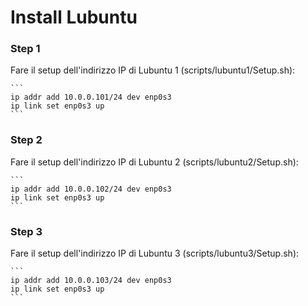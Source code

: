 # Install Lubuntu

### Step 1
Fare il setup dell'indirizzo IP di Lubuntu 1 (scripts/lubuntu1/Setup.sh):

    ```
    ip addr add 10.0.0.101/24 dev enp0s3
    ip link set enp0s3 up
    ```

### Step 2
Fare il setup dell'indirizzo IP di Lubuntu 2 (scripts/lubuntu2/Setup.sh):

    ```
    ip addr add 10.0.0.102/24 dev enp0s3
    ip link set enp0s3 up
    ```

### Step 3
Fare il setup dell'indirizzo IP di Lubuntu 3 (scripts/lubuntu3/Setup.sh):

    ```
    ip addr add 10.0.0.103/24 dev enp0s3
    ip link set enp0s3 up
    ```
